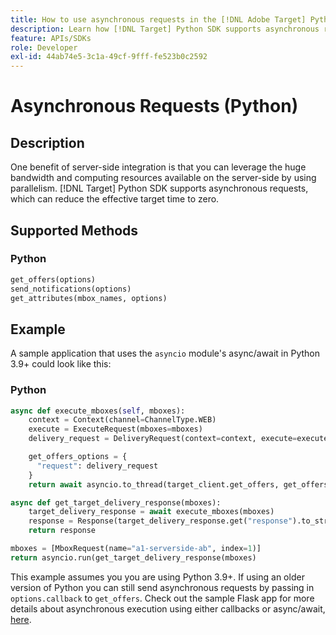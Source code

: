 ```yaml
---
title: How to use asynchronous requests in the [!DNL Adobe Target] Python SDK
description: Learn how [!DNL Target] Python SDK supports asynchronous requests, which can reduce the effective target time to zero.
feature: APIs/SDKs
role: Developer
exl-id: 44ab74e5-3c1a-49cf-9fff-fe523b0c2592
---
```

# Asynchronous Requests (Python)

## Description

One benefit of server-side integration is that you can leverage the huge bandwidth and computing resources available on the server-side by using parallelism. [!DNL Target] Python SDK supports asynchronous requests, which can reduce the effective target time to zero.

## Supported Methods

### Python

```python {line-numbers="true"}
get_offers(options)
send_notifications(options)
get_attributes(mbox_names, options)
```

## Example

A sample application that uses the `asyncio` module's async/await in Python 3.9+ could look like this:

### Python

```python {line-numbers="true"}
async def execute_mboxes(self, mboxes):
    context = Context(channel=ChannelType.WEB)
    execute = ExecuteRequest(mboxes=mboxes)
    delivery_request = DeliveryRequest(context=context, execute=execute)

    get_offers_options = {
      "request": delivery_request
    }
    return await asyncio.to_thread(target_client.get_offers, get_offers_options)

async def get_target_delivery_response(mboxes):
    target_delivery_response = await execute_mboxes(mboxes)
    response = Response(target_delivery_response.get("response").to_str(), status=200, mimetype='application/json')
    return response

mboxes = [MboxRequest(name="a1-serverside-ab", index=1)]
return asyncio.run(get_target_delivery_response(mboxes)
```

This example assumes you you are using Python 3.9+. If using an older version of Python you can still send asynchronous requests by passing in `options.callback` to `get_offers`. Check out the sample Flask app for more details about asynchronous execution using either callbacks or async/await, [here](https://github.com/adobe/target-python-sdk/blob/main/samples/app.py).
